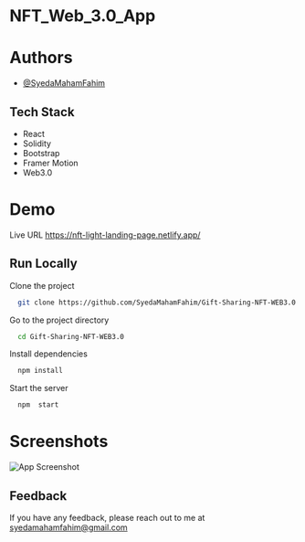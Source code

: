 # NFT_Web_3.0_App

# Authors

- [@SyedaMahamFahim](https://github.com/SyedaMahamFahim/)

## Tech Stack
- React
- Solidity
- Bootstrap
- Framer Motion
- Web3.0


# Demo

Live URL
https://nft-light-landing-page.netlify.app/


## Run Locally

Clone the project

```bash
  git clone https://github.com/SyedaMahamFahim/Gift-Sharing-NFT-WEB3.0
```

Go to the project directory

```bash
  cd Gift-Sharing-NFT-WEB3.0
```

Install dependencies

```bash
  npm install
```

Start the server

```bash
  npm  start
```


# Screenshots

![App Screenshot](https://user-images.githubusercontent.com/79671325/189183858-f25a314f-2a3a-4548-9d27-e9eb67ee4c35.png)





## Feedback

If you have any feedback, please reach out to me at syedamahamfahim@gmail.com

